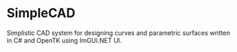 # SimpleCAD
Simplistic CAD system for designing curves and parametric surfaces written in C# and OpenTK using ImGUI.NET UI.
